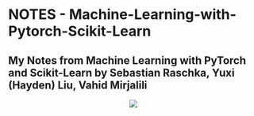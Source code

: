 # NOTES - Machine-Learning-with-Pytorch-Scikit-Learn

## My Notes from Machine Learning with PyTorch and Scikit-Learn by Sebastian Raschka, Yuxi (Hayden) Liu, Vahid Mirjalili

<p align="center">
  <img src="https://m.media-amazon.com/images/I/51zXCjSbo8L.jpg" />
</p>
